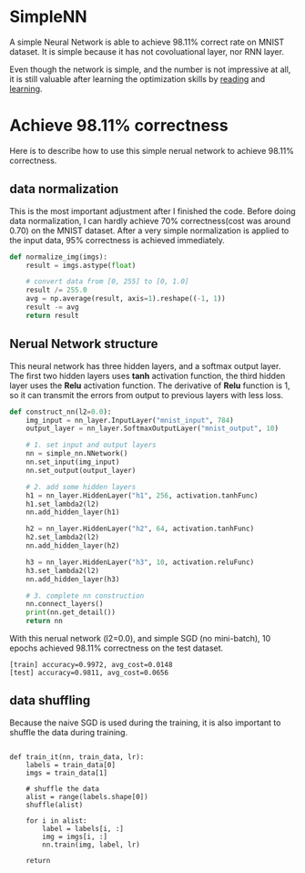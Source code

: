 # SimpleNN
A simple Neural Network is able to achieve 98.11% correct rate on MNIST dataset. It is simple because it has not covoluational layer, nor RNN layer. 

Even though the network is simple, and the number is not impressive at all, it is still valuable after learning the optimization skills by [reading](https://arxiv.org/abs/1206.5533) and [learning](https://www.coursera.org/learn/neural-networks/home/welcome).



# Achieve 98.11% correctness
Here is to describe how to use this simple nerual network to achieve 98.11% correctness.

## data normalization
This is the most important adjustment after I finished the code.
Before doing data normalization, I can hardly achieve 70% correctness(cost was around 0.70) on the MNIST dataset. After a very simple normalization is applied to the input data, 95% correctness is achieved immediately.
```python
def normalize_img(imgs):
    result = imgs.astype(float)

    # convert data from [0, 255] to [0, 1.0]
    result /= 255.0
    avg = np.average(result, axis=1).reshape((-1, 1))
    result -= avg
    return result
```


## Nerual Network structure
This neural network has three hidden layers, and a softmax output layer.
The first two hidden layers uses __tanh__ activation function, the third hidden layer uses the __Relu__ activation function.
The derivative of __Relu__ function is 1, so it can transmit the errors from output to previous layers with less loss.

```python
def construct_nn(l2=0.0):
    img_input = nn_layer.InputLayer("mnist_input", 784)
    output_layer = nn_layer.SoftmaxOutputLayer("mnist_output", 10)

    # 1. set input and output layers
    nn = simple_nn.NNetwork()
    nn.set_input(img_input)
    nn.set_output(output_layer)

    # 2. add some hidden layers
    h1 = nn_layer.HiddenLayer("h1", 256, activation.tanhFunc)
    h1.set_lambda2(l2)
    nn.add_hidden_layer(h1)

    h2 = nn_layer.HiddenLayer("h2", 64, activation.tanhFunc)
    h2.set_lambda2(l2)
    nn.add_hidden_layer(h2)

    h3 = nn_layer.HiddenLayer("h3", 10, activation.reluFunc)
    h3.set_lambda2(l2)
    nn.add_hidden_layer(h3)

    # 3. complete nn construction
    nn.connect_layers()
    print(nn.get_detail())
    return nn
```

With this nerual network (l2=0.0), and simple SGD (no mini-batch), 10 epochs achieved 98.11% correctness on the test dataset.
```console
[train] accuracy=0.9972, avg_cost=0.0148
[test] accuracy=0.9811, avg_cost=0.0656
```

## data shuffling
Because the naive SGD is used during the training, it is also important to shuffle the data during training.
```

def train_it(nn, train_data, lr):
    labels = train_data[0]
    imgs = train_data[1]

    # shuffle the data
    alist = range(labels.shape[0])
    shuffle(alist)

    for i in alist:
        label = labels[i, :]
        img = imgs[i, :]
        nn.train(img, label, lr)

    return
```
